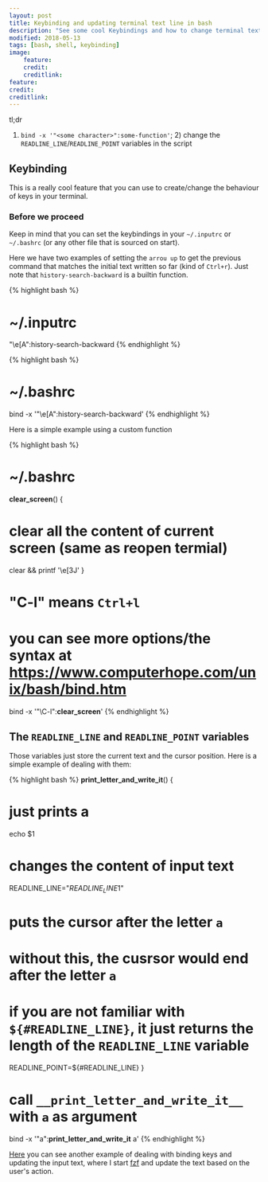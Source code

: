 ```yaml
---
layout: post
title: Keybinding and updating terminal text line in bash
description: "See some cool Keybindings and how to change terminal text from a script"
modified: 2018-05-13
tags: [bash, shell, keybinding]
image:
    feature:
    credit:
    creditlink:
feature:
credit:
creditlink:
---
```


tl;dr
1) `bind -x '"<some character>":some-function'`; 2) change the `READLINE_LINE`/`READLINE_POINT` variables in the script


## Keybinding

This is a really cool feature that you can use to create/change the behaviour of keys in your terminal.

### Before we proceed

Keep in mind that you can set the keybindings in your `~/.inputrc` or `~/.bashrc` (or any other file that is sourced on start).

Here we have two examples of setting the `arrou up` to get the previous command that matches the initial text written so far (kind of `Ctrl+r`). Just  note that `history-search-backward` is a builtin function.

{% highlight bash %}
# ~/.inputrc
"\e[A":history-search-backward
{% endhighlight %}

{% highlight bash %}
# ~/.bashrc
bind -x '"\e[A":history-search-backward'
{% endhighlight %}

Here is a simple example using a custom function

{% highlight bash %}
# ~/.bashrc
__clear_screen__() {
  # clear all the content of current screen (same as reopen termial)
  clear && printf '\e[3J'
}

# "C-l" means `Ctrl+l`
# you can see more options/the syntax at https://www.computerhope.com/unix/bash/bind.htm
bind -x '"\C-l":__clear_screen__'
{% endhighlight %}


## The `READLINE_LINE` and `READLINE_POINT` variables

Those variables just store the current text and the cursor position. Here is a simple example of dealing with them:

{% highlight bash %}
__print_letter_and_write_it__() {
  # just prints a
  echo $1

  # changes the content of input text
  READLINE_LINE="$READLINE_LINE$1"

  # puts the cursor after the letter `a`
  # without this, the cusrsor would end after the letter `a`
  # if you are not familiar with `${#READLINE_LINE}`, it just returns the length of the `READLINE_LINE` variable
  READLINE_POINT=${#READLINE_LINE}
}

# call `__print_letter_and_write_it__` with `a` as argument
bind -x '"a":__print_letter_and_write_it__ a'
{% endhighlight %}


[Here](https://github.com/paulojean/suggestions.bash) you can see another example of dealing with binding keys and updating the input text, where I start [fzf](https://github.com/junegunn/fzf) and update the text based on the user's action.
